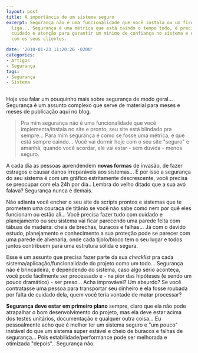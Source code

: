 ```yaml
---
layout: post
title: A importância de um sistema seguro
excerpt: Segurança não é uma funcionalidade que você instala ou um firewall que você
  liga... Segurança é uma métrica que está caindo o tempo todo, é preciso ter conhecimento,
  cuidado e atenção para garantir um minimo de confiança no sistema e evitar problemas
  com os seus clientes.

date: '2010-01-23 11:20:26 -0200'
categories:
- Artigos
- Segurança
tags:
- Segurança
- Sistema
---
```

<p>Hoje vou falar um pouquinho mais sobre segurança de modo geral... Segurança é um assunto complexo que serve de material para meses e meses de publicação aqui no blog.</p>
<blockquote><p>Pra mim segurança não é uma funcionalidade que você implementa/instala no site e pronto, seu site está blindado pra sempre... Para mim segurança é como se fosse uma métrica, e que está sempre caindo... Você vai dormir hoje com o seu site "seguro" e amanhã, quando você acordar, ele vai estar - sem dúvida - menos seguro.</p></blockquote>
<p>A cada dia as pessoas aprendendem <strong>novas formas</strong> de invasão, de fazer estragos e causar danos irreparáveis aos sistemas... E por isso a segurança do seu sistema é com um gráfico estritamente descrescente, você precisa se preocupar com ela 24h por dia.. Lembra do velho ditado que a sua avó falava? Segurança nunca é demais.</p>
<p>Não adianta você encher o seu site de scripts prontos e sistemas que te prometem uma couraça de titânio se você não sabe como nem por quê eles funcionam ou estão ali... Você precisa fazer tudo com cuidado e planejamento ou seu sistema vai ficar parecendo uma parede feita com tábuas de madeira: cheia de brechas, buracos e falhas... Já com o devido estudo, planejamento e conhecimento a sua proteção pode se parecer com uma parede de alvenaria, onde cada tijolo/bloco tem o seu lugar e todos juntos contribuem para uma estrutura sólida e segura.</p>
<p>Esse é um assunto que precisa fazer parte da sua <em>checklist</em> pra cada sistema/aplicação/funcionalidade do projeto como um todo... Segurança não é brincadeira, e dependendo do sistema, caso algo sério aconteça, você pode fácilmente ser processado e - na pior das hipóteses (e sendo um pouco dramático) - ser preso... Acha improvável? Um absurdo? Se você contratasse uma pessoa para transportar seu dinheiro e ela fosse roubada por falta de cuidado dela, quem você teria vontade de <strike>matar</strike> processar?</p>
<p><strong>Segurança deve estar em primeiro plano</strong> sempre, claro que ela não pode atrapalhar o bom desenvolvimento do projeto, mas ela deve estar acima dos testes unitários, documentação e qualquer outra coisa... Eu pessoalmente acho que é melhor ter um sistema seguro e "um pouco" instável do que um sistema super estável e cheio de buracos e falhas de segurança... Pois estabilidade/performance pode ser melhorada e otimizada "depois".. Segurança não.</p>
